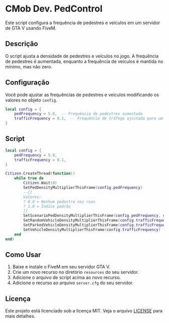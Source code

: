 # CMob Dev. PedControl

Este script configura a frequência de pedestres e veículos em um servidor de GTA V usando FiveM. 

## Descrição

O script ajusta a densidade de pedestres e veículos no jogo. A frequência de pedestres é aumentada, enquanto a frequência de veículos é mantida no mínimo, mas não zero.

## Configuração

Você pode ajustar as frequências de pedestres e veículos modificando os valores no objeto `config`.

```lua
local config = {
    pedFrequency = 5.0,  -- Frequência de pedestres aumentada
    trafficFrequency = 0.1,  -- Frequência de tráfego ajustada para um valor mínimo, mas não zero
}
```

## Script

```lua
local config = {
    pedFrequency = 5.0,
    trafficFrequency = 0.1,
}

Citizen.CreateThread(function()
    while true do
        Citizen.Wait(0)
        SetPedDensityMultiplierThisFrame(config.pedFrequency) 
        --[[ 
        Valores:  
        ? 0.0 = Nenhum pedestre nas ruas  
        ? 1.0 = Índice padrão  
        ]]
        SetScenarioPedDensityMultiplierThisFrame(config.pedFrequency, config.pedFrequency)
        SetRandomVehicleDensityMultiplierThisFrame(config.trafficFrequency)
        SetParkedVehicleDensityMultiplierThisFrame(config.trafficFrequency)
        SetVehicleDensityMultiplierThisFrame(config.trafficFrequency)
    end 
end)
```

## Como Usar

1. Baixe e instale o FiveM em seu servidor GTA V.
2. Crie um novo recurso no diretório `resources` do seu servidor.
3. Adicione o arquivo de script acima ao novo recurso.
4. Adicione o recurso ao arquivo `server.cfg` do seu servidor.

## Licença

Este projeto está licenciado sob a licença MIT. Veja o arquivo [LICENSE](LICENSE) para mais detalhes.
